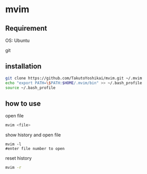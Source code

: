 # mvim

## Requirement
OS: Ubuntu

git

## installation
```bash
git clone https://github.com/TakutoYoshikai/mvim.git ~/.mvim
echo "export PATH=\$PATH:$HOME/.mvim/bin" >> ~/.bash_profile
source ~/.bash_profile
```

## how to use
open file
```bash
mvim <file>
```

show history and open file
```
mvim -l
#enter file number to open
```

reset history
```bash
mvim -r
```
